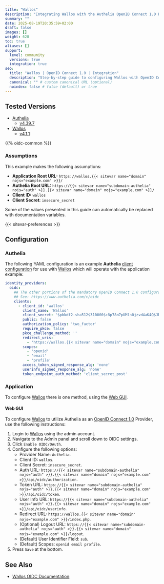 ```yaml
---
title: "Wallos"
description: "Integrating Wallos with the Authelia OpenID Connect 1.0 Provider."
summary: ""
date: 2025-08-19T20:35:59+02:00
draft: false
images: []
weight: 620
toc: true
aliases: []
support:
  level: community
  versions: true
  integration: true
seo:
  title: "Wallos | OpenID Connect 1.0 | Integration"
  description: "Step-by-step guide to configuring Wallos with OpenID Connect 1.0 for secure SSO. Enhance your login flow using Authelia’s modern identity management."
  canonical: "" # custom canonical URL (optional)
  noindex: false # false (default) or true
---
```


## Tested Versions

- [Authelia]
  - [v4.39.7](https://github.com/authelia/authelia/releases/tag/v4.39.7)
- [Wallos]
  - [v4.1.1](https://github.com/ellite/Wallos/releases/tag/v4.1.1)

{{% oidc-common %}}

### Assumptions

This example makes the following assumptions:

- __Application Root URL:__ `https://wallos.{{< sitevar name="domain" nojs="example.com" >}}/`
- __Authelia Root URL:__ `https://{{< sitevar name="subdomain-authelia" nojs="auth" >}}.{{< sitevar name="domain" nojs="example.com" >}}/`
- __Client ID:__ `wallos`
- __Client Secret:__ `insecure_secret`

Some of the values presented in this guide can automatically be replaced with documentation variables.

{{< sitevar-preferences >}}

## Configuration

### Authelia

The following YAML configuration is an example __Authelia__ [client configuration] for use with [Wallos] which will
operate with the application example:

```yaml {title="configuration.yml"}
identity_providers:
  oidc:
    ## The other portions of the mandatory OpenID Connect 1.0 configuration go here.
    ## See: https://www.authelia.com/c/oidc
    clients:
      - client_id: 'wallos'
        client_name: 'Wallos'
        client_secret: '$pbkdf2-sha512$310000$c8p78n7pUMln0jzvd4aK4Q$JNRBzwAo0ek5qKn50cFzzvE9RXV88h1wJn5KGiHrD0YKtZaR/nCb2CJPOsKaPK0hjf.9yHxzQGZziziccp6Yng'  # The digest of 'insecure_secret'.
        public: false
        authorization_policy: 'two_factor'
        require_pkce: false
        pkce_challenge_method: ''
        redirect_uris:
          - 'https://wallos.{{< sitevar name="domain" nojs="example.com" >}}/index.php'
        scopes:
          - 'openid'
          - 'email'
          - 'profile'
        access_token_signed_response_alg: 'none'
        userinfo_signed_response_alg: 'none'
        token_endpoint_auth_method: 'client_secret_post'
```

### Application

To configure [Wallos] there is one method, using the [Web GUI](#web-gui).

#### Web GUI

To configure [Wallos] to utilize Authelia as an [OpenID Connect 1.0] Provider, use the following instructions:

1. Login to [Wallos] using the admin account.
2. Navigate to the Admin panel and scroll down to OIDC settings.
3. Click `Enable OIDC/OAuth`.
4. Configure the following options:
    - Provider Name: `Authelia`.
    - Client ID: `wallos`.
    - Client Secret: `insecure_secret`.
    - Auth URL: `https://{{< sitevar name="subdomain-authelia" nojs="auth" >}}.{{< sitevar name="domain" nojs="example.com" >}}/api/oidc/authorization`.
    - Token URL: `https://{{< sitevar name="subdomain-authelia" nojs="auth" >}}.{{< sitevar name="domain" nojs="example.com" >}}/api/oidc/token`.
    - User Info URL: `https://{{< sitevar name="subdomain-authelia" nojs="auth" >}}.{{< sitevar name="domain" nojs="example.com" >}}/api/oidc/userinfo`.
    - Redirect URL: `https://wallos.{{< sitevar name="domain" nojs="example.com" >}}/index.php`.
    - (Optional) Logout URL: `https://{{< sitevar name="subdomain-authelia" nojs="auth" >}}.{{< sitevar name="domain" nojs="example.com" >}}/logout`.
    - (Default) User Identifier Field: `sub`.
    - (Default) Scopes: `openid email profile`.
5. Press `Save` at the bottom.

## See Also

- [Wallos OIDC Documentation](https://github.com/ellite/Wallos?tab=readme-ov-file#oidc)

[Authelia]: https://www.authelia.com
[Wallos]: https://www.wallosapp.com
[OpenID Connect 1.0]: ../../introduction.md
[client configuration]: ../../../../configuration/identity-providers/openid-connect/clients.md
